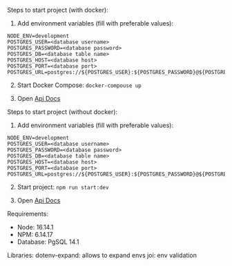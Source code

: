 Steps to start project (with docker):

1. Add environment variables (fill with preferable values): 
```
NODE_ENV=development
POSTGRES_USER=<database username>
POSTGRES_PASSWORD=<database password>
POSTGRES_DB=<database table name>
POSTGRES_HOST=<database host>
POSTGRES_PORT=<database port>
POSTGRES_URL=postgres://${POSTGRES_USER}:${POSTGRES_PASSWORD}@${POSTGRES_HOST}:${POSTGRES_PORT}/${POSTGRES_DB}
```

2. Start Docker Compose: `docker-compouse up`

3. Open [Api Docs](http://localhost:3000/api/v1/docs)

Steps to start project (without docker):

1. Add environment variables (fill with preferable values): 
```
NODE_ENV=development
POSTGRES_USER=<database username>
POSTGRES_PASSWORD=<database password>
POSTGRES_DB=<database table name>
POSTGRES_HOST=<database host>
POSTGRES_PORT=<database port>
POSTGRES_URL=postgres://${POSTGRES_USER}:${POSTGRES_PASSWORD}@${POSTGRES_HOST}:${POSTGRES_PORT}/${POSTGRES_DB}
```

2. Start project: `npm run start:dev`

3. Open [Api Docs](http://localhost:3000/api/v1/docs)


Requirements:
- Node: 16.14.1
- NPM: 6.14.17
- Database: PgSQL 14.1

Libraries:
dotenv-expand: allows to expand envs
joi: env validation
